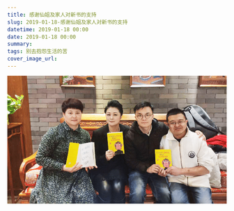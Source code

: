 ```yaml
---
title: 感谢仙姐及家人对新书的支持
slug: 2019-01-18-感谢仙姐及家人对新书的支持
datetime: 2019-01-18 00:00
date: 2019-01-18 00:00
summary: 
tags: 别去抱怨生活的苦
cover_image_url: 
---
```

![64996-oetv96uwalg.png](../assets/2019/09/3518227494.png)